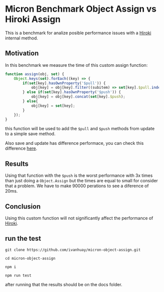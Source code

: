 # Micron Benchmark Object Assign vs Hiroki Assign
This is a benchmark for analize posible performance issues with a [Hiroki](https://github.com/ivanhuay/hiroki) internal method.

## Motivation
In this benchmark we measure the time of this custom assign function:

```javascript
function assign(obj, set) {
    Object.keys(set).forEach((key) => {
        if(set[key].hasOwnProperty('$pull')) {
            obj[key] = obj[key].filter((subitem) => set[key].$pull.indexOf(subitem) === -1);
        } else if(set[key].hasOwnProperty('$push')) {
            obj[key] = obj[key].concat(set[key].$push);
        } else{
            obj[key] = set[key];
        }
    });
}
```

this function will be used to add the `$pull` and `$push` methods from update to a simple save method.

Also save and update has difference performace, you can check this difference [here](https://github.com/ivanhuay/micron-mongoose-update-vs-save).

## Results

Using that function with the `$push` is the worst performance with 3x times than just doing a `Object.Assign` but the times are equal to small for consider that a problem. We have to make 90000 perations to see a diference of 20ms.

## Conclusion
Using this custom function will not significantly affect the performance of [Hiroki](https://github.com/ivanhuay/hiroki).


## run the test

```
git clone https://github.com/ivanhuay/micron-object-assign.git

cd micron-object-assign

npm i

npm run test
```

after running that the results should be on the docs folder.

